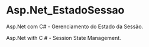# Asp.Net_EstadoSessao
Asp.Net com C# - Gerenciamento do Estado da Sessão.

Asp.Net with C # - Session State Management.
